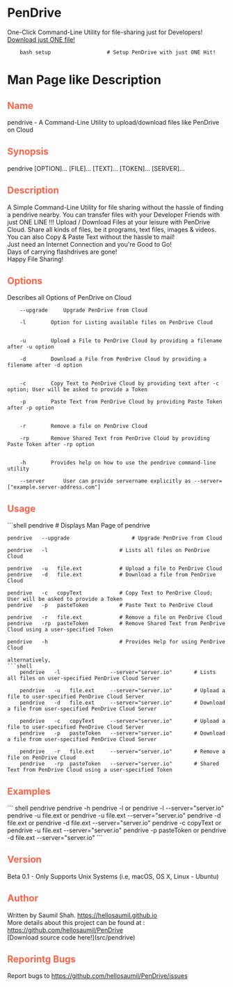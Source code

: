 # PenDrive
One-Click Command-Line Utility for file-sharing just for Developers!
<br>
[Download just ONE file!](setup)
<br>

```shell
	bash setup                	# Setup PenDrive with just ONE Hit!
```
# Man Page like Description

<h2 style="color:tomato"> Name </h2>
pendrive - A Command-Line Utility to upload/download files like PenDrive on Cloud

<h2 style="color:tomato"> Synopsis </h2>
	pendrive [OPTION]... [FILE]... [TEXT]... [TOKEN]... [SERVER]...

<h2 style="color:tomato"> Description </h2>
A Simple Command-Line Utility for file sharing without the hassle of finding a pendrive nearby.
	You can transfer files with your Developer Friends with just ONE LINE !!!
	Upload / Download Files at your leisure with PenDrive Cloud. Share all kinds of files, be it programs, text files, images & videos. You can also Copy & Paste Text without the hassle to mail!
	<br>
	Just need an Internet Connection and you're Good to Go!
	<br>
	Days of carrying flashdrives are gone!
	<br>
	Happy File Sharing!

<h2 style="color:tomato"> Options </h2>
Describes all Options of PenDrive on Cloud

		--upgrade	  Upgrade PenDrive from Cloud

		-l		  Option for Listing available files on PenDrive Cloud


		-u		  Upload a File to PenDrive Cloud by providing a filename after -u option

		-d		  Download a File from PenDrive Cloud by providing a filename after -d option


		-c		  Copy Text to PenDrive Cloud by providing text after -c option; User will be asked to provide a Token

		-p		  Paste Text from PenDrive Cloud by providing Paste Token after -p option


		-r		  Remove a file on PenDrive Cloud

		-rp		  Remove Shared Text from PenDrive Cloud by providing Paste Token after -rp option


		-h		  Provides help on how to use the pendrive command-line utility

		--server	  User can provide servername explicitly as --server=["example.server-address.com"]		

<h2 style="color:tomato"> Usage </h2>
```shell
	pendrive                			# Displays Man Page of pendrive

	pendrive   --upgrade          			# Upgrade PenDrive from Cloud

	pendrive   -l           			# Lists all files on PenDrive Cloud

	pendrive   -u   file.ext			# Upload a file to PenDrive Cloud
	pendrive   -d   file.ext			# Download a file from PenDrive Cloud

	pendrive   -c   copyText			# Copy Text to PenDrive Cloud; User will be asked to provide a Token
	pendrive   -p   pasteToken			# Paste Text to PenDrive Cloud

	pendrive   -r   file.ext			# Remove a file on PenDrive Cloud
	pendrive   -rp  pasteToken			# Remove Shared Text from PenDrive Cloud using a user-specified Token

	pendrive   -h           			# Provides Help for using PenDrive Cloud
```
alternatively,
```shell
	pendrive   -l                --server="server.io"		# Lists all files on user-specified PenDrive Cloud Server

	pendrive   -u   file.ext     --server="server.io"		# Upload a file to user-specified PenDrive Cloud Server
	pendrive   -d   file.ext     --server="server.io"		# Download a file from user-specified PenDrive Cloud Server

	pendrive   -c   copyText     --server="server.io"		# Upload a file to user-specified PenDrive Cloud Server
	pendrive   -p   pasteToken   --server="server.io"		# Download a file from user-specified PenDrive Cloud Server

	pendrive   -r   file.ext     --server="server.io"		# Remove a file on PenDrive Cloud
	pendrive   -rp  pasteToken   --server="server.io"		# Shared Text from PenDrive Cloud using a user-specified Token

```
<h2 style="color:tomato"> Examples </h2>
``` shell
	pendrive
	pendrive -h
	pendrive -l              or   pendrive -l --server="server.io"
	pendrive -u file.ext     or   pendrive -u file.ext --server="server.io"
	pendrive -d file.ext     or   pendrive -d file.ext --server="server.io"
	pendrive -c copyText     or   pendrive -u file.ext --server="server.io"
	pendrive -p pasteToken   or   pendrive -d file.ext --server="server.io"
```

<h2 style="color:tomato"> Version </h2>
Beta 0.1 - Only Supports Unix Systems (i.e, macOS, OS X, Linux - Ubuntu)

<h2 style="color:tomato"> Author </h2>
Written by Saumil Shah. <a href="https://hellosaumil.github.io"> https://hellosaumil.github.io </a>
<br> More details about this project can be found at : <a href="https://github.com/hellosaumil/PenDrive"> https://github.com/hellosaumil/PenDrive </a>
<br>
[Download source code here!](src/pendrive)

<h2 style="color:tomato"> Reporintg Bugs </h2>
Report bugs to <a href="https://github.com/hellosaumil/PenDrive/issues"> https://github.com/hellosaumil/PenDrive/issues </a>
